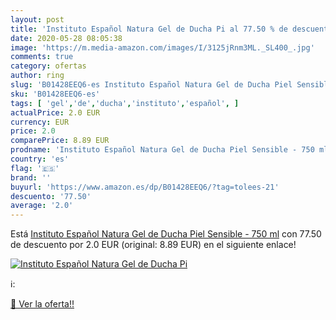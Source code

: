 ```yaml
---
layout: post
title: 'Instituto Español Natura Gel de Ducha Pi al 77.50 % de descuento'
date: 2020-05-28 08:05:38
image: 'https://m.media-amazon.com/images/I/3125jRnm3ML._SL400_.jpg'
comments: true
category: ofertas
author: ring
slug: 'B01428EEQ6-es Instituto Español Natura Gel de Ducha Piel Sensible - 750 ml'
sku: 'B01428EEQ6-es'
tags: [ 'gel','de','ducha','instituto','español', ]
actualPrice: 2.0 EUR
currency: EUR
price: 2.0
comparePrice: 8.89 EUR
prodname: 'Instituto Español Natura Gel de Ducha Piel Sensible - 750 ml'
country: 'es'
flag: '🇪🇸'
brand: ''
buyurl: 'https://www.amazon.es/dp/B01428EEQ6/?tag=tolees-21'
descuento: '77.50'
average: '2.0'
---
```


Está [Instituto Español Natura Gel de Ducha Piel Sensible - 750 ml](https://www.amazon.es/dp/B01428EEQ6/?tag=tolees-21) con 77.50 de descuento por 2.0 EUR (original: 8.89 EUR) en el siguiente enlace!

[![Instituto Español Natura Gel de Ducha Pi](https://m.media-amazon.com/images/I/3125jRnm3ML._SL400_.jpg)](https://www.amazon.es/dp/B01428EEQ6/?tag=tolees-21)

ℹ️:


[🛒 Ver la oferta!!](https://www.amazon.es/dp/B01428EEQ6/?tag=tolees-21)
